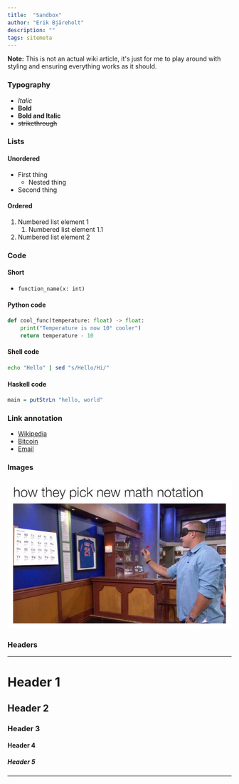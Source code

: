 ```yaml
---
title:  "Sandbox"
author: "Erik Bjäreholt"
description: ""
tags: sitemeta
---
```


**Note:** This is not an actual wiki article, it's just for me to play around with styling and ensuring everything works as it should.

### Typography

 - *Italic*
 - **Bold**
 - **Bold and Italic**
 - ~~strikethrough~~

### Lists

#### Unordered

 - First thing
   - Nested thing
 - Second thing

#### Ordered

 1. Numbered list element 1
    1. Numbered list element 1.1
 1. Numbered list element 2

### Code

#### Short

 - `function_name(x: int)`

#### Python code

```python
def cool_func(temperature: float) -> float:
    print("Temperature is now 10° cooler")
    return temperature - 10
```

#### Shell code

```sh
echo "Hello" | sed "s/Hello/Hi/"
```

#### Haskell code

```haskell
main = putStrLn "hello, world"
```


### Link annotation

 - [Wikipedia](https://en.wikipedia.org/)
 - [Bitcoin](bitcoin:invalid-address)
 - [Email](mailto:johndoe@example.com)

### Images

![How they pick new math notation](/img/how-they-pick-new-math-notation.jpg)


### Headers

--------

# Header 1

## Header 2

### Header 3

#### Header 4

##### Header 5

---------

